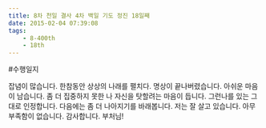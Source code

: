 ```yaml
---
title: 8차 천일 결사 4차 백일 기도 정진 18일째
date: 2015-02-04 07:39:08
tags:
    - 8-400th
    - 18th
---
```


#수행일지

잡념이 많습니다. 한참동안 상상의 나래를 펼치다. 명상이 끝나버렸습니다. 아쉬운 마음이 남습니다. 좀 더 집중하지 못한 나 자신을 탓할려는 마음이 듭니다. 그런나를 있는 그대로 인정합니다. 다음에는 좀 더 나아지기를 바래봅니다. 저는 잘 살고 있습니다. 아무 부족함이 없습니다. 감사합니다. 부처님!
